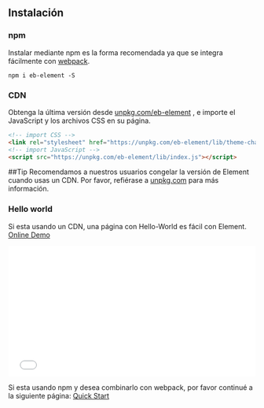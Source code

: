 ## Instalación

### npm

Instalar mediante npm es la forma recomendada ya que se integra fácilmente con [webpack](https://webpack.js.org/).

```shell
npm i eb-element -S
```

### CDN

Obtenga la última versión desde [unpkg.com/eb-element](https://unpkg.com/eb-element/) , e importe el JavaScript y los archivos CSS en su página.

```html
<!-- import CSS -->
<link rel="stylesheet" href="https://unpkg.com/eb-element/lib/theme-chalk/index.css">
<!-- import JavaScript -->
<script src="https://unpkg.com/eb-element/lib/index.js"></script>
```

##Tip
Recomendamos a nuestros usuarios congelar la versión de Element cuando usas un CDN. Por favor, refiérase a [unpkg.com](https://unpkg.com) para más información.

### Hello world

Si esta usando un CDN, una página con Hello-World es fácil con Element. [Online Demo](https://codepen.io/ziyoung/pen/rRKYpd)

<iframe height="265" style="width: 100%;" scrolling="no" title="Element demo" src="//codepen.io/ziyoung/embed/rRKYpd/?height=265&theme-id=light&default-tab=html,result" frameborder="no" allowtransparency="true" allowfullscreen="true">
  See the Pen <a href='https://codepen.io/ziyoung/pen/rRKYpd/'>Element demo</a> by hetech
  (<a href='https://codepen.io/ziyoung'>@ziyoung</a>) on <a href='https://codepen.io'>CodePen</a>.
</iframe>

Si esta usando npm y desea combinarlo con webpack, por favor continué a la siguiente página: [Quick Start](/#/es/component/quickstart)
